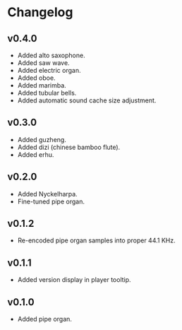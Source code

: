 Changelog
=========

v0.4.0
------
* Added alto saxophone.
* Added saw wave.
* Added electric organ.
* Added oboe.
* Added marimba.
* Added tubular bells.
* Added automatic sound cache size adjustment.

v0.3.0
------
* Added guzheng.
* Added dizi (chinese bamboo flute).
* Added erhu.

v0.2.0
------
* Added Nyckelharpa.
* Fine-tuned pipe organ.

v0.1.2
------
* Re-encoded pipe organ samples into proper 44.1 KHz.

v0.1.1
------
* Added version display in player tooltip.

v0.1.0
------
* Added pipe organ.
